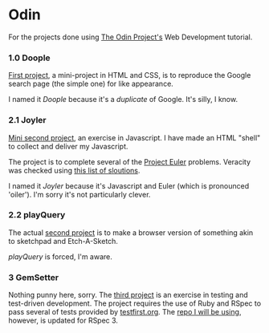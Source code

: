 # Odin
For the projects done using [The Odin Project's](http://www.theodinproject.com/) Web Development tutorial.

### 1.0 Doople
[First project](http://www.theodinproject.com/web-development-101/html-css), a mini-project in HTML and CSS, is to reproduce the Google search page (the simple one) for like appearance.

I named it _Doople_ because it's a *duplicate* of Google. It's silly, I know.

### 2.1 Joyler
[Mini second project](http://www.theodinproject.com/web-development-101/javascript-basics), an exercise in Javascript. I have made an HTML "shell" to collect and deliver my Javascript.

The project is to complete several of the [Project Euler](https://projecteuler.net/about) problems. Veracity was checked using [this list of sloutions](https://code.google.com/p/projecteuler-solutions/wiki/ProjectEulerSolutions).

I named it _Joyler_ because it's Javascript and Euler (which is pronounced 'oiler'). I'm sorry it's not particularly clever.

### 2.2 playQuery
The actual [second project](http://www.theodinproject.com/web-development-101/javascript-and-jquery) is to make a browser version of something akin to sketchpad and Etch-A-Sketch.

_playQuery_ is forced, I'm aware.

### 3 GemSetter
Nothing punny here, sorry. The [third project](http://www.theodinproject.com/web-development-101/ruby?ref=lnav) is an exercise in testing and test-driven development. The project requires the use of Ruby and RSpec to pass several of tests provided by [testfirst.org](http://testfirst.org/learn_ruby#install). The [repo I will be using](https://github.com/vikingeducation/learn_ruby), however, is updated for RSpec 3. 